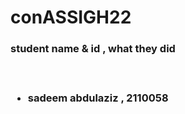 # conASSIGH22
<h3>student name & id , what they did<h3><br>
<ul>
<li>sadeem abdulaziz , 2110058 </li>

</ul>
